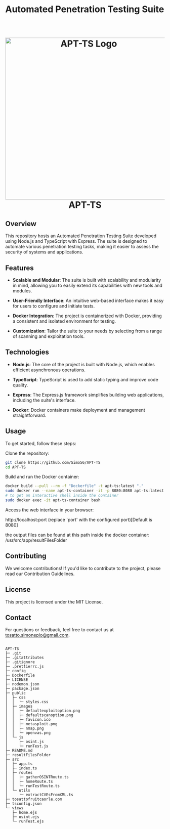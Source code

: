 # Automated Penetration Testing Suite

<h1 align="center">
  <br>
  <img width="512" alt="APT-TS Logo" src="https://github.com/Simo56/APT-TS/assets/20564263/34d791e3-ab23-4fdd-a4e1-9751de34ba2d">
  <br>
  APT-TS
  <br>
</h1>

## Overview

This repository hosts an Automated Penetration Testing Suite developed using Node.js and TypeScript with Express. The suite is designed to automate various penetration testing tasks, making it easier to assess the security of systems and applications.

## Features

- **Scalable and Modular**: The suite is built with scalability and modularity in mind, allowing you to easily extend its capabilities with new tools and modules.

- **User-Friendly Interface**: An intuitive web-based interface makes it easy for users to configure and initiate tests.

- **Docker Integration**: The project is containerized with Docker, providing a consistent and isolated environment for testing.

- **Customization**: Tailor the suite to your needs by selecting from a range of scanning and exploitation tools.

## Technologies

- **Node.js**: The core of the project is built with Node.js, which enables efficient asynchronous operations.

- **TypeScript**: TypeScript is used to add static typing and improve code quality.

- **Express**: The Express.js framework simplifies building web applications, including the suite's interface.

- **Docker**: Docker containers make deployment and management straightforward.

## Usage

To get started, follow these steps:

Clone the repository:

```bash
git clone https://github.com/Simo56/APT-TS
cd APT-TS

```

Build and run the Docker container:

```bash
docker build --pull --rm -f "Dockerfile" -t apt-ts:latest "."
sudo docker run --name apt-ts-container -it -p 8080:8080 apt-ts:latest
# to get an interactive shell inside the container
sudo docker exec -it apt-ts-container bash
```

Access the web interface in your browser:

http://localhost:port (replace 'port' with the configured port)[Default is 8080]

the output files can be found at this path inside the docker container: /usr/src/app/resultFilesFolder

## Contributing

We welcome contributions! If you'd like to contribute to the project, please read our Contribution Guidelines.

## License

This project is licensed under the MIT License.

## Contact

For questions or feedback, feel free to contact us at tosatto.simonepio@gmail.com.

```

APT-TS
├─ .git
├─ .gitattributes
├─ .gitignore
├─ .prettierrc.js
├─ config
├─ Dockerfile
├─ LICENSE
├─ nodemon.json
├─ package.json
├─ public
│  ├─ css
│  │  └─ styles.css
│  ├─ images
│  │  ├─ defaultexploitoption.png
│  │  ├─ defaultscanoption.png
│  │  ├─ favicon.ico
│  │  ├─ metasploit.png
│  │  ├─ nmap.png
│  │  └─ openvas.png
│  └─ js
│     ├─ osint.js
│     └─ runTest.js
├─ README.md
├─ resultFilesFolder
├─ src
│  ├─ app.ts
│  ├─ index.ts
│  ├─ routes
│  │  ├─ gatherOSINTRoute.ts
│  │  ├─ homeRoute.ts
│  │  └─ runTestRoute.ts
│  └─ utils
│     └─ extractCVEsFromXML.ts
├─ tosattofruitcaorle.com
├─ tsconfig.json
└─ views
   ├─ home.ejs
   ├─ osint.ejs
   └─ runTest.ejs

```
